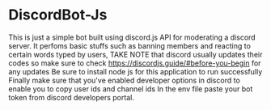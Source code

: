 # DiscordBot-Js
This is just a simple bot built using discord.js API for moderating a discord server. It perfoms basic stuffs such as banning members and  reacting to certain words typed by users, TAKE NOTE that discord usually updates their codes so make sure to check  https://discordjs.guide/#before-you-begin for any updates
Be sure to install node js for this application to run successfully
Finally make sure that you've enabled developer options in discord to enable you to copy user ids and channel ids 
In the env file paste your bot token from discord developers portal.
